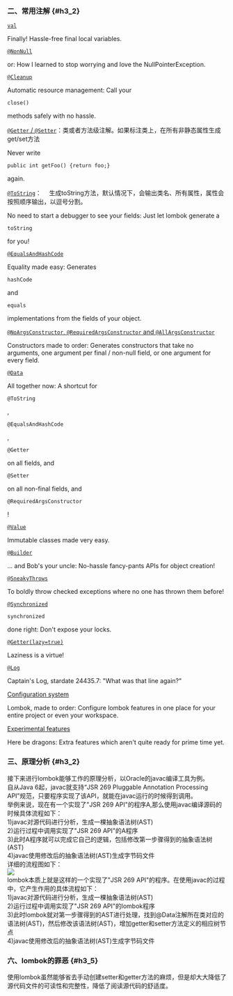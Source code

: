 ### 二、常用注解 {#h3_2}

[`val`](https://projectlombok.org/features/val.html)

Finally! Hassle-free final local variables.

[`@NonNull`](https://projectlombok.org/features/NonNull.html)

or: How I learned to stop worrying and love the NullPointerException.

[`@Cleanup`](https://projectlombok.org/features/Cleanup.html)

Automatic resource management: Call your

`close()`

methods safely with no hassle.

[`@Getter` / `@Setter`](https://projectlombok.org/features/GetterSetter.html)：类或者方法级注解。如果标注类上，在所有非静态属性生成get/set方法

Never write

`public int getFoo() {return foo;}`

again.

[`@ToString`](https://projectlombok.org/features/ToString.html)：  生成toString方法，默认情况下，会输出类名、所有属性，属性会按照顺序输出，以逗号分割。

No need to start a debugger to see your fields: Just let lombok generate a

`toString`

for you!

[`@EqualsAndHashCode`](https://projectlombok.org/features/EqualsAndHashCode.html)

Equality made easy: Generates

`hashCode`

and

`equals`

implementations from the fields of your object.

[`@NoArgsConstructor`, `@RequiredArgsConstructor` and `@AllArgsConstructor`](https://projectlombok.org/features/Constructor.html)

Constructors made to order: Generates constructors that take no arguments, one argument per final / non-null field, or one argument for every field.

[`@Data`](https://projectlombok.org/features/Data.html)

All together now: A shortcut for

`@ToString`

,

`@EqualsAndHashCode`

,

`@Getter`

on all fields, and

`@Setter`

on all non-final fields, and

`@RequiredArgsConstructor`

!

[`@Value`](https://projectlombok.org/features/Value.html)

Immutable classes made very easy.

[`@Builder`](https://projectlombok.org/features/Builder.html)

... and Bob's your uncle: No-hassle fancy-pants APIs for object creation!

[`@SneakyThrows`](https://projectlombok.org/features/SneakyThrows.html)

To boldly throw checked exceptions where no one has thrown them before!

[`@Synchronized`](https://projectlombok.org/features/Synchronized.html)

`synchronized`

done right: Don't expose your locks.

[`@Getter(lazy=true)`](https://projectlombok.org/features/GetterLazy.html)

Laziness is a virtue!

[`@Log`](https://projectlombok.org/features/Log.html)

Captain's Log, stardate 24435.7: "What was that line again?"

[Configuration system](https://projectlombok.org/features/configuration.html)

Lombok, made to order: Configure lombok features in one place for your entire project or even your workspace.

[Experimental features](https://projectlombok.org/features/experimental/index.html)

Here be dragons: Extra features which aren't quite ready for prime time yet.

### 三、原理分析 {#h3_2}

接下来进行lombok能够工作的原理分析，以Oracle的javac编译工具为例。  
 自从Java 6起，javac就支持“JSR 269 Pluggable Annotation Processing API”规范，只要程序实现了该API，就能在javac运行的时候得到调用。  
 举例来说，现在有一个实现了"JSR 269 API"的程序A,那么使用javac编译源码的时候具体流程如下：  
 1\)javac对源代码进行分析，生成一棵抽象语法树\(AST\)  
 2\)运行过程中调用实现了"JSR 269 API"的A程序  
 3\)此时A程序就可以完成它自己的逻辑，包括修改第一步骤得到的抽象语法树\(AST\)  
 4\)javac使用修改后的抽象语法树\(AST\)生成字节码文件  
 详细的流程图如下：  
![](http://static.oschina.net/uploads/img/201509/24190818_h0nL.jpg)  
 lombok本质上就是这样的一个实现了"JSR 269 API"的程序。在使用javac的过程中，它产生作用的具体流程如下：  
 1\)javac对源代码进行分析，生成一棵抽象语法树\(AST\)  
 2\)运行过程中调用实现了"JSR 269 API"的lombok程序  
 3\)此时lombok就对第一步骤得到的AST进行处理，找到@Data注解所在类对应的语法树\(AST\)，然后修改该语法树\(AST\)，增加getter和setter方法定义的相应树节点  
 4\)javac使用修改后的抽象语法树\(AST\)生成字节码文件

### 六、lombok的罪恶 {#h3_5}

使用lombok虽然能够省去手动创建setter和getter方法的麻烦，但是却大大降低了源代码文件的可读性和完整性，降低了阅读源代码的舒适度。

